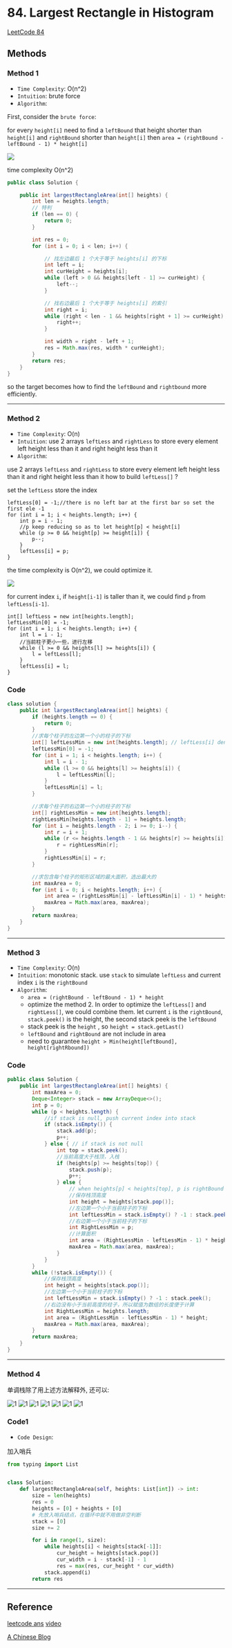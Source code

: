 # 84. Largest Rectangle in Histogram

[LeetCode 84](https://leetcode.com/problems/largest-rectangle-in-histogram/)

## Methods

### Method 1

* `Time Complexity`: O(n^2)
* `Intuition`: brute force
* `Algorithm`:

First, consider the `brute force`:

for every `height[i]` need to find a `leftBound` that height shorter than `height[i]` and `rightBound` shorter than `height[i]`
then `area = (rightBound - leftBound - 1) * height[i]`

![](../../../Image/Largest_Rectangle_in_Histogram.png)

time complexity O(n^2)

```java
public class Solution {

    public int largestRectangleArea(int[] heights) {
        int len = heights.length;
        // 特判
        if (len == 0) {
            return 0;
        }

        int res = 0;
        for (int i = 0; i < len; i++) {

            // 找左边最后 1 个大于等于 heights[i] 的下标
            int left = i;
            int curHeight = heights[i];
            while (left > 0 && heights[left - 1] >= curHeight) {
                left--;
            }

            // 找右边最后 1 个大于等于 heights[i] 的索引
            int right = i;
            while (right < len - 1 && heights[right + 1] >= curHeight) {
                right++;
            }

            int width = right - left + 1;
            res = Math.max(res, width * curHeight);
        }
        return res;
    }
}
```

so the target becomes how to find the `leftBound` and `rightbound` more efficiently.

----------------------

### Method 2

* `Time Complexity`: O(n)
* `Intuition`: use 2 arrays `leftLess` and `rightLess` to store every element left height less than it and right height less than it
* `Algorithm`:

use 2 arrays `leftLess` and `rightLess` to store every element left height less than it and right height less than it
how to build `leftLess[]` ?

set the `leftLess` store the index

```
leftLess[0] = -1;//there is no left bar at the first bar so set the first ele -1
for (int i = 1; i < heights.length; i++) {
    int p = i - 1;
    //p keep reducing so as to let height[p] < height[i]
    while (p >= 0 && height[p] >= height[i]) {
        p--;
    }
    leftLess[i] = p;
}
```
the time complexity is O(n^2), we could optimize it.

![](../../../Image/Largest_Rectangle_in_Histogram1.png)

for current index `i`, if `height[i-1]` is taller than it, we could find `p` from `leftLess[i-1]`.
```
int[] leftLess = new int[heights.length];
leftLessMin[0] = -1;
for (int i = 1; i < heights.length; i++) {
    int l = i - 1;
    //当前柱子更小一些，进行左移
    while (l >= 0 && heights[l] >= heights[i]) {
        l = leftLess[l];
    }
    leftLess[i] = l;
}

```

### Code

```java
class solution {
    public int largestRectangleArea(int[] heights) {
        if (heights.length == 0) {
            return 0;
        }
        //求每个柱子的左边第一个小的柱子的下标
        int[] leftLessMin = new int[heights.length]; // leftLess[i] denotes the index smaller than height[i]
        leftLessMin[0] = -1;
        for (int i = 1; i < heights.length; i++) {
            int l = i - 1;
            while (l >= 0 && heights[l] >= heights[i]) {
                l = leftLessMin[l];
            }
            leftLessMin[i] = l;
        }

        //求每个柱子的右边第一个小的柱子的下标
        int[] rightLessMin = new int[heights.length];
        rightLessMin[heights.length - 1] = heights.length;
        for (int i = heights.length - 2; i >= 0; i--) {
            int r = i + 1;
            while (r <= heights.length - 1 && heights[r] >= heights[i]) {
                r = rightLessMin[r];
            }
            rightLessMin[i] = r;
        }

        //求包含每个柱子的矩形区域的最大面积，选出最大的
        int maxArea = 0;
        for (int i = 0; i < heights.length; i++) {
            int area = (rightLessMin[i] - leftLessMin[i] - 1) * heights[i];
            maxArea = Math.max(area, maxArea);
        }
        return maxArea;
    }
}
```

----------------------

### Method 3

* `Time Complexity`: O(n)
* `Intuition`: monotonic stack. use `stack` to simulate `leftLess` and current index `i` is the `rightBound`
* `Algorithm`:
  * `area = (rightBound - leftBound - 1) * height`
  * optimize the method 2. In order to optimize the `leftLess[]` and `rightLess[]`, we could combine them. let current `i` is the `rightBound`, `stack.peek()` is the height, the second stack peek is the `leftBound`
  * stack peek is the `height` , so `height = stack.getLast()`
  * `leftBound` and `rightBound` are not include in area
  * need to guarantee `height > Min(height[leftBound], height[rightRbound])`

### Code

```java
public class Solution {
    public int largestRectangleArea(int[] heights) {
        int maxArea = 0;
        Deque<Integer> stack = new ArrayDeque<>();
        int p = 0;
        while (p < heights.length) {
            //if stack is null, push current index into stack
            if (stack.isEmpty()) {
                stack.add(p);
                p++;
            } else { // if stack is not null
                int top = stack.peek();
                //当前高度大于栈顶，入栈
                if (heights[p] >= heights[top]) {
                    stack.push(p);
                    p++;
                } else {
                    // when heights[p] < heights[top], p is rightBound
                    //保存栈顶高度
                    int height = heights[stack.pop()];
                    //左边第一个小于当前柱子的下标
                    int leftLessMin = stack.isEmpty() ? -1 : stack.peek();
                    //右边第一个小于当前柱子的下标
                    int RightLessMin = p;
                    //计算面积
                    int area = (RightLessMin - leftLessMin - 1) * height;
                    maxArea = Math.max(area, maxArea);
                }
            }
        }
        while (!stack.isEmpty()) {
            //保存栈顶高度
            int height = heights[stack.pop()];
            //左边第一个小于当前柱子的下标
            int leftLessMin = stack.isEmpty() ? -1 : stack.peek();
            //右边没有小于当前高度的柱子，所以赋值为数组的长度便于计算
            int RightLessMin = heights.length;
            int area = (RightLessMin - leftLessMin - 1) * height;
            maxArea = Math.max(area, maxArea);
        }
        return maxArea;
    }
}
```

----------------------

### Method 4

单调栈除了用上述方法解释外, 还可以:

![1](../../../Image/40.png)
![1](../../../Image/41.png)
![1](../../../Image/42.png)
![1](../../../Image/43.png)
![1](../../../Image/44.png)
![1](../../../Image/45.png)
![1](../../../Image/46.png)

### Code1

* `Code Design`:

加入哨兵

```python
from typing import List


class Solution:
    def largestRectangleArea(self, heights: List[int]) -> int:
        size = len(heights)
        res = 0
        heights = [0] + heights + [0]
        # 先放入哨兵结点，在循环中就不用做非空判断
        stack = [0]
        size += 2

        for i in range(1, size):
            while heights[i] < heights[stack[-1]]:
                cur_height = heights[stack.pop()]
                cur_width = i - stack[-1] - 1
                res = max(res, cur_height * cur_width)
            stack.append(i)
        return res

```

----------------------

## Reference

[leetcode ans](https://leetcode-cn.com/problems/largest-rectangle-in-histogram/solution/bao-li-jie-fa-zhan-by-liweiwei1419/)
[video](https://leetcode-cn.com/problems/largest-rectangle-in-histogram/solution/zhu-zhuang-tu-zhong-zui-da-de-ju-xing-by-leetcode-/)

[A Chinese Blog](https://leetcode.wang/leetCode-84-Largest-Rectangle-in-Histogram.html)
